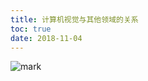 ```yaml
---
title: 计算机视觉与其他领域的关系
toc: true
date: 2018-11-04
---
```




![mark](http://pacdb2bfr.bkt.clouddn.com/blog/image/181104/JG1likjB2C.png?imageslim)
